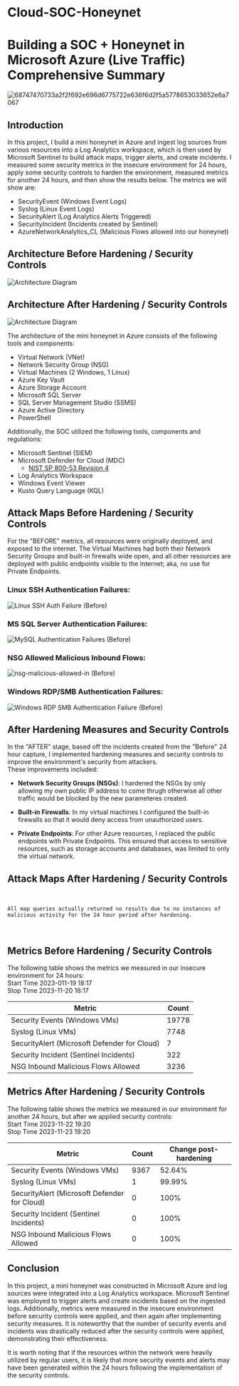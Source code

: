 # Cloud-SOC-Honeynet

# Building a SOC + Honeynet in Microsoft Azure (Live Traffic) Comprehensive Summary

![68747470733a2f2f692e696d6775722e636f6d2f5a5778653033652e6a7067](https://github.com/Nick-Errington/Cloud-SOC-Honeynet/blob/main/Achitecture-Topology/topology-diagram.PNG)


## Introduction

In this project, I build a mini honeynet in Azure and ingest log sources from various resources into a Log Analytics workspace, which is then used by Microsoft Sentinel to build attack maps, trigger alerts, and create incidents. I measured some security metrics in the insecure environment for 24 hours, apply some security controls to harden the environment, measured metrics for another 24 hours, and then show the results below. The metrics we will show are:

- SecurityEvent (Windows Event Logs)
- Syslog (Linux Event Logs)
- SecurityAlert (Log Analytics Alerts Triggered)
- SecurityIncident (Incidents created by Sentinel)
- AzureNetworkAnalytics_CL (Malicious Flows allowed into our honeynet)

## Architecture Before Hardening / Security Controls
![Architecture Diagram](https://github.com/Nick-Errington/Cloud-SOC-Honeynet/blob/main/Achitecture-Topology/architecture-before.PNG)

## Architecture After Hardening / Security Controls
![Architecture Diagram](https://github.com/Nick-Errington/Cloud-SOC-Honeynet/blob/main/Achitecture-Topology/architecture-after.PNG)

The architecture of the mini honeynet in Azure consists of the following tools and components:

- Virtual Network (VNet)
- Network Security Group (NSG)
- Virtual Machines (2 Windows, 1 Linux)
- Azure Key Vault
- Azure Storage Account
- Microsoft SQL Server
- SQL Server Management Studio (SSMS)
- Azure Active Directory
- PowerShell

Additionally, the SOC utilized the following tools, components and regulations: 
- Microsoft Sentinel (SIEM)
- Microsoft Defender for Cloud (MDC)
  - [NIST SP 800-53 Revision 4](https://csrc.nist.gov/publications/detail/sp/800-53/rev-4/archive/2015-01-22)
- Log Analytics Workspace
- Windows Event Viewer
- Kusto Query Language (KQL)

## Attack Maps Before Hardening / Security Controls

For the "BEFORE" metrics, all resources were originally deployed, and exposed to the internet. The Virtual Machines had both their Network Security Groups and built-in firewalls wide open, and all other resources are deployed with public endpoints visible to the Internet; aka, no use for Private Endpoints.

### Linux SSH Authentication Failures:
![Linux SSH Auth Failure (Before)](https://github.com/Nick-Errington/Cloud-SOC-Honeynet/blob/main/Attack-Maps/linux-ssh-auth-fail-before.PNG)
<br />

### MS SQL Server Authentication Failures:
![MySQL Authentication Failures (Before)](https://github.com/Nick-Errington/Cloud-SOC-Honeynet/blob/main/Attack-Maps/mssql-auth-fail-before.PNG)
<br />

### NSG Allowed Malicious Inbound Flows:
![nsg-malicious-allowed-in (Before)](https://github.com/Nick-Errington/Cloud-SOC-Honeynet/blob/main/Attack-Maps/nsg-malicious-allowed-in-before.PNG)
<br />

### Windows RDP/SMB Authentication Failures:
![Windows RDP   SMB Authentication Failure (Before)](https://github.com/Nick-Errington/Cloud-SOC-Honeynet/blob/main/Attack-Maps/windows-rdp-auth-fail-before.PNG)
<br />

## After Hardening Measures and Security Controls

In the "AFTER" stage, based off the incidents created from the "Before" 24 hour capture, I implemented hardening measures and security controls to improve the environment's security from attackers.<br /> 
These improvements included:

- <b>Network Security Groups (NSGs)</b>: I hardened the NSGs by only allowing my own public IP address to come thrugh otherwise all other traffic would be blocked by the new parameteres created.

- <b>Built-in Firewalls</b>: In my virtual machines I configured the built-in firewalls so that it would deny access from unauthorized users. 

- <b>Private Endpoints</b>: For other Azure resources, I replaced the public endpoints with Private Endpoints. This ensured that access to sensitive resources, such as storage accounts and databases, was limited to only the virtual network.

## Attack Maps After Hardening / Security Controls

<br />

```All map queries actually returned no results due to no instances of malicious activity for the 24 hour period after hardening.```

 <br />
 
## Metrics Before Hardening / Security Controls

The following table shows the metrics we measured in our insecure environment for 24 hours:<br/>
Start Time 2023-011-19 18:17<br/>
Stop Time	2023-11-20 18:17
<div>

| Metric                   | Count
| ------------------------ | -----
| Security Events (Windows VMs)| 19778
| Syslog (Linux VMs)           | 7748
| SecurityAlert (Microsoft Defender for Cloud)| 7
| Security Incident (Sentinel Incidents)| 322
| NSG Inbound Malicious Flows Allowed| 3236


## Metrics After Hardening / Security Controls

The following table shows the metrics we measured in our environment for another 24 hours, but after we applied security controls:<br/>
Start Time 2023-11-22 19:20<br/>
Stop Time	2023-11-23 19:20

| Metric                   | Count | Change post-hardening
| ------------------------ | ----- | --------------------- 
| Security Events (Windows VMs)| 9367 | 52.64%
| Syslog (Linux VMs)       | 1 | 99.99%
| SecurityAlert (Microsoft Defender for Cloud)| 0 | 100%
| Security Incident (Sentinel Incidents)| 0 | 100%
| NSG Inbound Malicious Flows Allowed| 0 | 100%

## Conclusion

In this project, a mini honeynet was constructed in Microsoft Azure and log sources were integrated into a Log Analytics workspace. Microsoft Sentinel was employed to trigger alerts and create incidents based on the ingested logs. Additionally, metrics were measured in the insecure environment before security controls were applied, and then again after implementing security measures. It is noteworthy that the number of security events and incidents was drastically reduced after the security controls were applied, demonstrating their effectiveness.

It is worth noting that if the resources within the network were heavily utilized by regular users, it is likely that more security events and alerts may have been generated within the 24 hours following the implementation of the security controls.
